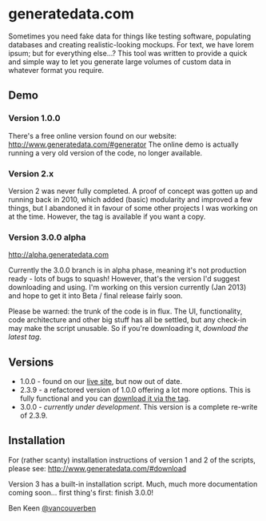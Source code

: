 # generatedata.com

Sometimes you need fake data for things like testing software, populating databases and creating 
realistic-looking mockups. For text, we have lorem ipsum; but for everything else...? This tool was 
written to provide a quick and simple way to let you generate large volumes of custom data in 
whatever format you require. 

## Demo
### Version 1.0.0 
There's a free online version found on our website:
http://www.generatedata.com/#generator
The online demo is actually running a very old version of the code, no longer available.

### Version 2.x
Version 2 was never fully completed. A proof of concept was gotten up and running back in 2010, which 
added (basic) modularity and improved a few things, but I abandoned it in favour of some other projects
I was working on at the time. However, the tag is available if you want a copy.

### Version 3.0.0 alpha
http://alpha.generatedata.com

Currently the 3.0.0 branch is in alpha phase, meaning it's not production ready - lots of bugs to squash!
However, that's the version I'd suggest downloading and using. I'm working on this version currently 
(Jan 2013) and hope to get it into Beta / final release fairly soon.

Please be warned: the trunk of the code is in flux. The UI, functionality, code architecture and other big
stuff has all be settled, but any check-in may make the script unusable. So if you're downloading it, 
*download the latest tag*.

## Versions

* 1.0.0 - found on our [live site](http://www.generatedata.com/#generator), but now out of date.
* 2.3.9 - a refactored version of 1.0.0 offering a lot more options. This is fully functional and you
can [download it via the tag](https://github.com/benkeen/generatedata/tags).
* 3.0.0 - _currently under development_. This version is a complete re-write of 2.3.9.

## Installation

For (rather scanty) installation instructions of version 1 and 2 of the scripts, please see:
http://www.generatedata.com/#download

Version 3 has a built-in installation script. Much, much more documentation coming soon... first thing's
first: finish 3.0.0!

Ben Keen
[@vancouverben](https://twitter.com/#!/vancouverben)
